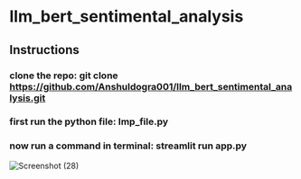 # llm_bert_sentimental_analysis

## Instructions

### clone the repo: git clone https://github.com/Anshuldogra001/llm_bert_sentimental_analysis.git
### first run the python file: Imp_file.py
### now run a command in terminal: streamlit run app.py

![Screenshot (28)](https://github.com/Anshuldogra001/llm_bert_sentimental_analysis/assets/96309140/12d89a20-23eb-4f26-81d4-43ff4fbe89d5)
